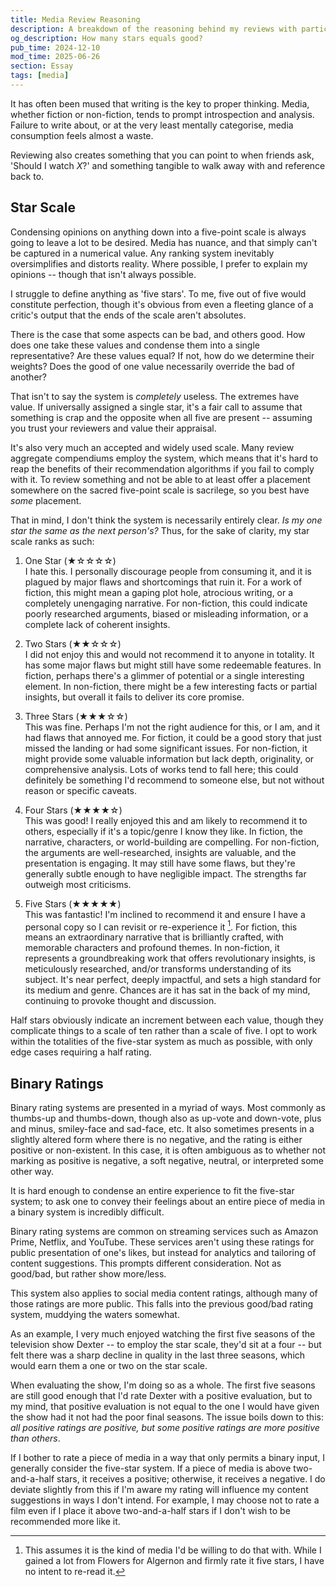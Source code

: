 ```yaml
---
title: Media Review Reasoning
description: A breakdown of the reasoning behind my reviews with particular emphasis on the five-point and binary rating systems and why I dislike them yet go along anyway.
og_description: How many stars equals good?
pub_time: 2024-12-10
mod_time: 2025-06-26
section: Essay
tags: [media]
---
```


It has often been mused that writing is the key to proper thinking. Media, whether fiction or non-fiction, tends to prompt introspection and analysis. Failure to write about, or at the very least mentally categorise, media consumption feels almost a waste.

Reviewing also creates something that you can point to when friends ask, 'Should I watch _X_?' and something tangible to walk away with and reference back to.

## Star Scale

Condensing opinions on anything down into a five-point scale is always going to leave a lot to be desired. Media has nuance, and that simply can't be captured in a numerical value. Any ranking system inevitably oversimplifies and distorts reality. Where possible, I prefer to explain my opinions -- though that isn't always possible.

I struggle to define anything as 'five stars'. To me, five out of five would constitute perfection, though it's obvious from even a fleeting glance of a critic's output that the ends of the scale aren't absolutes.

There is the case that some aspects can be bad, and others good. How does one take these values and condense them into a single representative? Are these values equal? If not, how do we determine their weights? Does the good of one value necessarily override the bad of another?

That isn't to say the system is _completely_ useless. The extremes have value. If universally assigned a single star, it's a fair call to assume that something is crap and the opposite when all five are present -- assuming you trust your reviewers and value their appraisal.

It's also very much an accepted and widely used scale. Many review aggregate compendiums employ the system, which means that it's hard to reap the benefits of their recommendation algorithms if you fail to comply with it. To review something and not be able to at least offer a placement somewhere on the sacred five-point scale is sacrilege, so you best have _some_ placement.

That in mind, I don't think the system is necessarily entirely clear. _Is my one star the same as the next person's?_ Thus, for the sake of clarity, my star scale ranks as such:

1. One Star (★☆☆☆☆) \
   I hate this. I personally discourage people from consuming it, and it is plagued by major flaws and shortcomings that ruin it. For a work of fiction, this might mean a gaping plot hole, atrocious writing, or a completely unengaging narrative. For non-fiction, this could indicate poorly researched arguments, biased or misleading information, or a complete lack of coherent insights.

2. Two Stars (★★☆☆☆) \
   I did not enjoy this and would not recommend it to anyone in totality. It has some major flaws but might still have some redeemable features. In fiction, perhaps there's a glimmer of potential or a single interesting element. In non-fiction, there might be a few interesting facts or partial insights, but overall it fails to deliver its core promise.

3. Three Stars (★★★☆☆) \
   This was fine. Perhaps I'm not the right audience for this, or I am, and it had flaws that annoyed me. For fiction, it could be a good story that just missed the landing or had some significant issues. For non-fiction, it might provide some valuable information but lack depth, originality, or comprehensive analysis. Lots of works tend to fall here; this could definitely be something I'd recommend to someone else, but not without reason or specific caveats.

4. Four Stars (★★★★☆) \
   This was good! I really enjoyed this and am likely to recommend it to others, especially if it's a topic/genre I know they like. In fiction, the narrative, characters, or world-building are compelling. For non-fiction, the arguments are well-researched, insights are valuable, and the presentation is engaging. It may still have some flaws, but they're generally subtle enough to have negligible impact. The strengths far outweigh most criticisms.

5. Five Stars (★★★★★) \
   This was fantastic! I'm inclined to recommend it and ensure I have a personal copy so I can revisit or re-experience it [^1]. For fiction, this means an extraordinary narrative that is brilliantly crafted, with memorable characters and profound themes. In non-fiction, it represents a groundbreaking work that offers revolutionary insights, is meticulously researched, and/or transforms understanding of its subject. It's near perfect, deeply impactful, and sets a high standard for its medium and genre. Chances are it has sat in the back of my mind, continuing to provoke thought and discussion.

Half stars obviously indicate an increment between each value, though they complicate things to a scale of ten rather than a scale of five. I opt to work within the totalities of the five-star system as much as possible, with only edge cases requiring a half rating.

## Binary Ratings

Binary rating systems are presented in a myriad of ways. Most commonly as thumbs-up and thumbs-down, though also as up-vote and down-vote, plus and minus, smiley-face and sad-face, etc. It also sometimes presents in a slightly altered form where there is no negative, and the rating is either positive or non-existent. In this case, it is often ambiguous as to whether not marking as positive is negative, a soft negative, neutral, or interpreted some other way.

It is hard enough to condense an entire experience to fit the five-star system; to ask one to convey their feelings about an entire piece of media in a binary system is incredibly difficult.

Binary rating systems are common on streaming services such as Amazon Prime, Netflix, and YouTube. These services aren't using these ratings for public presentation of one's likes, but instead for analytics and tailoring of content suggestions. This prompts different consideration. Not as good/bad, but rather show more/less.

This system also applies to social media content ratings, although many of those ratings are more public. This falls into the previous good/bad rating system, muddying the waters somewhat.

As an example, I very much enjoyed watching the first five seasons of the television show Dexter -- to employ the star scale, they'd sit at a four -- but felt there was a sharp decline in quality in the last three seasons, which would earn them a one or two on the star scale.

When evaluating the show, I'm doing so as a whole. The first five seasons are still good enough that I'd rate Dexter with a positive evaluation, but to my mind, that positive evaluation is not equal to the one I would have given the show had it not had the poor final seasons. The issue boils down to this: *all positive ratings are positive, but some positive ratings are more positive than others*.

If I bother to rate a piece of media in a way that only permits a binary input, I generally consider the five-star system. If a piece of media is above two-and-a-half stars, it receives a positive; otherwise, it receives a negative. I do deviate slightly from this if I'm aware my rating will influence my content suggestions in ways I don't intend. For example, I may choose not to rate a film even if I place it above two-and-a-half stars if I don't wish to be recommended more like it.

[^1]: This assumes it is the kind of media I'd be willing to do that with. While I gained a lot from Flowers for Algernon and firmly rate it five stars, I have no intent to re-read it.
